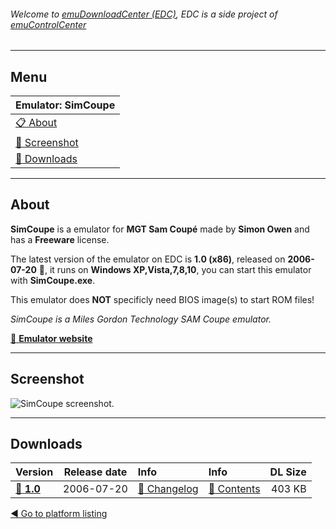 ###### Welcome to [emuDownloadCenter (EDC)](https://github.com/PhoenixInteractiveNL/emuDownloadCenter/wiki/), EDC is a side project of [emuControlCenter](https://github.com/PhoenixInteractiveNL/emuControlCenter/wiki/)
***
## Menu
| **Emulator: SimCoupe** |
|:---------|
| [:clipboard: About](#about) |
| [:sunrise: Screenshot](#screenshot) |
| [:floppy_disk: Downloads](#downloads) |
***
## About
**SimCoupe** is a emulator for **MGT Sam Coupé** made by **Simon Owen** and has a **Freeware** license.

The latest version of the emulator on EDC is **1.0 (x86)**, released on **2006-07-20** :triangular_flag_on_post:, it runs on **Windows XP,Vista,7,8,10**, you can start this emulator with **SimCoupe.exe**.

This emulator does **NOT** specificly need BIOS image(s) to start ROM files!

_SimCoupe is a Miles Gordon Technology SAM Coupe emulator._

[:link: **Emulator website**](http://simcoupe.org)
***
## Screenshot
![](https://raw.githubusercontent.com/PhoenixInteractiveNL/emuDownloadCenter/master/hooks/simcoupe/screen.jpg "SimCoupe screenshot.")
***
## Downloads
| Version  | Release date  | Info       | Info       | DL Size    |
|:---------|:-------------:|:-----------|:-----------|-----------:|
| [:floppy_disk: **1.0**](https://github.com/PhoenixInteractiveNL/edc-repo0005/raw/master/simcoupe/1.0.7z) | 2006-07-20 | [:page_facing_up: Changelog](https://github.com/PhoenixInteractiveNL/edc-repo0005/blob/master/simcoupe/1.0_changelog.txt) | [:mag_right: Contents](https://github.com/PhoenixInteractiveNL/edc-repo0005/blob/master/simcoupe/1.0_contents.txt) | 403 KB |

[:arrow_backward: Go to platform listing](https://github.com/PhoenixInteractiveNL/emuDownloadCenter/wiki/EDC-Platform-List)
